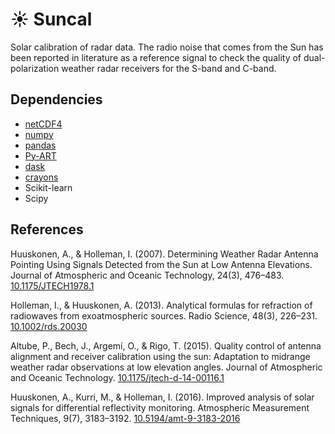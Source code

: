 # ☀️ Suncal

Solar calibration of radar data. The radio noise that comes from the Sun has been reported in literature as a reference signal to check the quality of dual-polarization weather radar receivers for the S-band and C-band.

## Dependencies

- [netCDF4](https://github.com/Unidata/netcdf4-python)
- [numpy](https://www.numpy.org/)
- [pandas](https://pandas.pydata.org/)
- [Py-ART](https://github.com/ARM-DOE/pyart)
- [dask](https://dask.org/)
- [crayons](https://github.com/MasterOdin/crayons)
- Scikit-learn
- Scipy

## References

Huuskonen, A., & Holleman, I. (2007). Determining Weather Radar Antenna Pointing Using Signals Detected from the Sun at Low Antenna Elevations. Journal of Atmospheric and Oceanic Technology, 24(3), 476–483. [10.1175/JTECH1978.1](https://doi.org/10.1175/JTECH1978.1)

Holleman, I., & Huuskonen, A. (2013). Analytical formulas for refraction of radiowaves from exoatmospheric sources. Radio Science, 48(3), 226–231. [10.1002/rds.20030](https://doi.org/10.1002/rds.20030)

Altube, P., Bech, J., Argemí, O., & Rigo, T. (2015). Quality control of antenna alignment and receiver calibration using the sun: Adaptation to midrange weather radar observations at low elevation angles. Journal of Atmospheric and Oceanic Technology. [10.1175/jtech-d-14-00116.1](https://doi.org/10.1175/jtech-d-14-00116.1)

Huuskonen, A., Kurri, M., & Holleman, I. (2016). Improved analysis of solar signals for differential reflectivity monitoring. Atmospheric Measurement Techniques, 9(7), 3183–3192. [10.5194/amt-9-3183-2016](https://doi.org/10.5194/amt-9-3183-2016)
